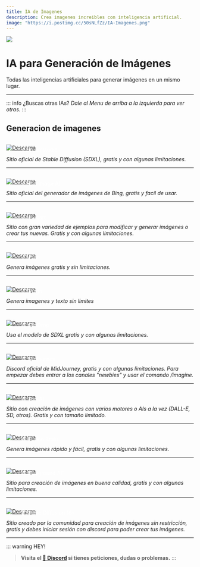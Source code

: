 ```yaml
---
title: IA de Imagenes
description: Crea imagenes increibles con inteligencia artificial.
image: "https://i.postimg.cc/50sNLfZz/IA-Imagenes.png"
---
```



![](https://i.postimg.cc/Z59s5LZ2/IA-Imagenes.png)
# IA para Generación de Imágenes
Todas las inteligencias artificiales para generar imágenes en un mismo lugar.

---

::: info ¿Buscas otras IAs?
*Dale al Menu de arriba a la izquierda para ver otras.*
::: 

## Generacion de imagenes

<a href="https://dreamstudio.ai/generate" target="_blank">
  <div style="position: relative; padding-top: 1em">
    <p style="position: absolute; top: 4px; left: 20px; font-size: 14px; color: white; text-indent: 20px">⭐  Dreamstudio</p>
    <img src="https://i.postimg.cc/HnDSpf2M/Mini-Descarga.png" alt="Descarga" />
  </div>
</a>

*Sitio oficial de Stable Diffusion (SDXL), gratis y con algunas limitaciones.*

---

<a href="https://www.bing.com/images/create" target="_blank">
  <div style="position: relative; padding-top: 1em">
    <p style="position: absolute; top: 4px; left: 20px; font-size: 14px; color: white; text-indent: 20px">⭐ Bing image AI</p>
    <img src="https://i.postimg.cc/HnDSpf2M/Mini-Descarga.png" alt="Descarga" />
  </div>
</a>

*Sitio oficial del generador de imágenes de Bing, gratis y facil de usar.*

---

<a href="https://lexica.art/aperture" target="_blank">
  <div style="position: relative; padding-top: 1em">
    <p style="position: absolute; top: 4px; left: 20px; font-size: 14px; color: white; text-indent: 20px">⭐ Lexicart</p>
    <img src="https://i.postimg.cc/HnDSpf2M/Mini-Descarga.png" alt="Descarga" />
  </div>
</a>

*Sitio con gran variedad de ejemplos para modificar y generar imágenes o crear tus nuevas. Gratis y con algunas limitaciones.*

---

<a href="https://www.mage.space/" target="_blank">
  <div style="position: relative; padding-top: 1em">
    <p style="position: absolute; top: 4px; left: 20px; font-size: 14px; color: white; text-indent: 20px">⭐ Mage </p>
    <img src="https://i.postimg.cc/HnDSpf2M/Mini-Descarga.png" alt="Descarga" />
  </div>
</a>

*Genera imágenes gratis y sin limitaciones.*

---

<a href="https://dezgo.com/txt2img" target="_blank">
  <div style="position: relative; padding-top: 1em">
    <p style="position: absolute; top: 4px; left: 20px; font-size: 14px; color: white; text-indent: 20px">⭐ Dezgo</p>
    <img src="https://i.postimg.cc/HnDSpf2M/Mini-Descarga.png" alt="Descarga" />
  </div>
</a>

*Genera imagenes y texto sin limites*

---

<a href="https://clipdrop.co/stable-diffusion" target="_blank">
  <div style="position: relative; padding-top: 1em">
    <p style="position: absolute; top: 4px; left: 20px; font-size: 14px; color: white; text-indent: 20px">🕸  ClipDrop</p>
    <img src="https://i.postimg.cc/HnDSpf2M/Mini-Descarga.png" alt="Descarga" />
  </div>
</a>

*Usa el modelo de SDXL gratis y con algunas limitaciones.*

---

<a href="https://discord.gg/midjourney" target="_blank">
  <div style="position: relative; padding-top: 1em">
    <p style="position: absolute; top: 4px; left: 20px; font-size: 14px; color: white; text-indent: 20px">🕸 Midjourney</p>
    <img src="https://i.postimg.cc/HnDSpf2M/Mini-Descarga.png" alt="Descarga" />
  </div>
</a>

*Discord oficial de MidJourney, gratis y con algunas limitaciones.  Para empezar debes entrar a los canales "newbies" y usar el comando /imagine.*

---

<a href="https://zoo.replicate.dev/" target="_blank">
  <div style="position: relative; padding-top: 1em">
    <p style="position: absolute; top: 4px; left: 20px; font-size: 14px; color: white; text-indent: 20px">🕸 Zoo AI</p>
    <img src="https://i.postimg.cc/HnDSpf2M/Mini-Descarga.png" alt="Descarga" />
  </div>
</a>

*Sitio con creación de imágenes con varios motores o AIs a la vez (DALL-E, SD, otros). Gratis y con tamaño limitado.*

---

<a href="https://fusionbrain.ai/" target="_blank">
  <div style="position: relative; padding-top: 1em">
    <p style="position: absolute; top: 4px; left: 20px; font-size: 14px; color: white; text-indent: 20px">🕸 Fusion Brain</p>
    <img src="https://i.postimg.cc/HnDSpf2M/Mini-Descarga.png" alt="Descarga" />
  </div>
</a>

*Genera imágenes rápido y fácil, gratis y con algunas limitaciones.*

---

<a href="https://playgroundai.com/" target="_blank">
  <div style="position: relative; padding-top: 1em">
    <p style="position: absolute; top: 4px; left: 20px; font-size: 14px; color: white; text-indent: 20px">🕸 Playground AI"</p>
    <img src="https://i.postimg.cc/HnDSpf2M/Mini-Descarga.png" alt="Descarga" />
  </div>
</a>

*Sitio para creación de imágenes en buena calidad, gratis y con algunas limitaciones.*

---

<a href="https://www.unstability.ai/" target="_blank">
  <div style="position: relative; padding-top: 1em">
    <p style="position: absolute; top: 4px; left: 20px; font-size: 14px; color: white; text-indent: 20px">🔞  Stable Diffusion 18+</p>
    <img src="https://i.postimg.cc/HnDSpf2M/Mini-Descarga.png" alt="Descarga" />
  </div>
</a>

*Sitio creado por la comunidad para creación de imágenes sin restricción, gratis y debes iniciar sesión con discord para poder crear tus imágenes.*

---

::: warning HEY!
> **Visita el [🚀 Discord](https://discord.gg/cua9Qvfvz5) si tienes peticiones, dudas o problemas.**
:::
